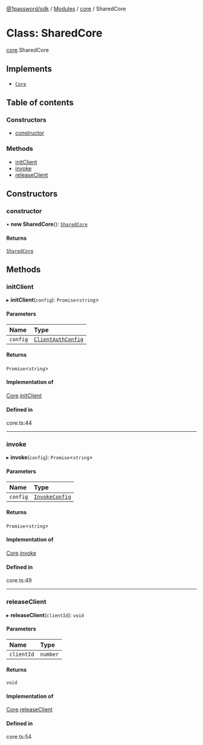 [@1password/sdk](../README.md) / [Modules](../modules.md) / [core](../modules/core.md) / SharedCore

# Class: SharedCore

[core](../modules/core.md).SharedCore

## Implements

- [`Core`](../interfaces/core.Core.md)

## Table of contents

### Constructors

- [constructor](core.SharedCore.md#constructor)

### Methods

- [initClient](core.SharedCore.md#initclient)
- [invoke](core.SharedCore.md#invoke)
- [releaseClient](core.SharedCore.md#releaseclient)

## Constructors

### constructor

• **new SharedCore**(): [`SharedCore`](core.SharedCore.md)

#### Returns

[`SharedCore`](core.SharedCore.md)

## Methods

### initClient

▸ **initClient**(`config`): `Promise`\<`string`\>

#### Parameters

| Name | Type |
| :------ | :------ |
| `config` | [`ClientAuthConfig`](../interfaces/core.ClientAuthConfig.md) |

#### Returns

`Promise`\<`string`\>

#### Implementation of

[Core](../interfaces/core.Core.md).[initClient](../interfaces/core.Core.md#initclient)

#### Defined in

core.ts:44

___

### invoke

▸ **invoke**(`config`): `Promise`\<`string`\>

#### Parameters

| Name | Type |
| :------ | :------ |
| `config` | [`InvokeConfig`](../interfaces/core.InvokeConfig.md) |

#### Returns

`Promise`\<`string`\>

#### Implementation of

[Core](../interfaces/core.Core.md).[invoke](../interfaces/core.Core.md#invoke)

#### Defined in

core.ts:49

___

### releaseClient

▸ **releaseClient**(`clientId`): `void`

#### Parameters

| Name | Type |
| :------ | :------ |
| `clientId` | `number` |

#### Returns

`void`

#### Implementation of

[Core](../interfaces/core.Core.md).[releaseClient](../interfaces/core.Core.md#releaseclient)

#### Defined in

core.ts:54
